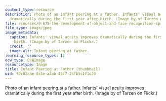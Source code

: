 ```yaml
---
content_type: resource
description: Photo of an infant peering at a father. Infants' visual acuity improves
  dramatically during the first year after birth. (Image by of Tarzen on Flickr.)
file: /courses/9-675-the-development-of-object-and-face-recognition-spring-2006/70c02aae8c5ea4ab45f724fb5c1f1c30_9-675s06-th.jpg
file_type: image/jpeg
image_metadata:
  caption: Infants' visual acuity improves dramatically during the first year after
    birth. (Image by of Tarzen on Flickr.)
  credit: ''
  image-alt: Infant peering at father.
learning_resource_types: []
ocw_type: OCWImage
resourcetype: Image
title: Infant Peering at Father (thumbnail)
uid: 70c02aae-8c5e-a4ab-45f7-24fb5c1f1c30
---
```

Photo of an infant peering at a father. Infants' visual acuity improves dramatically during the first year after birth. (Image by of Tarzen on Flickr.)

